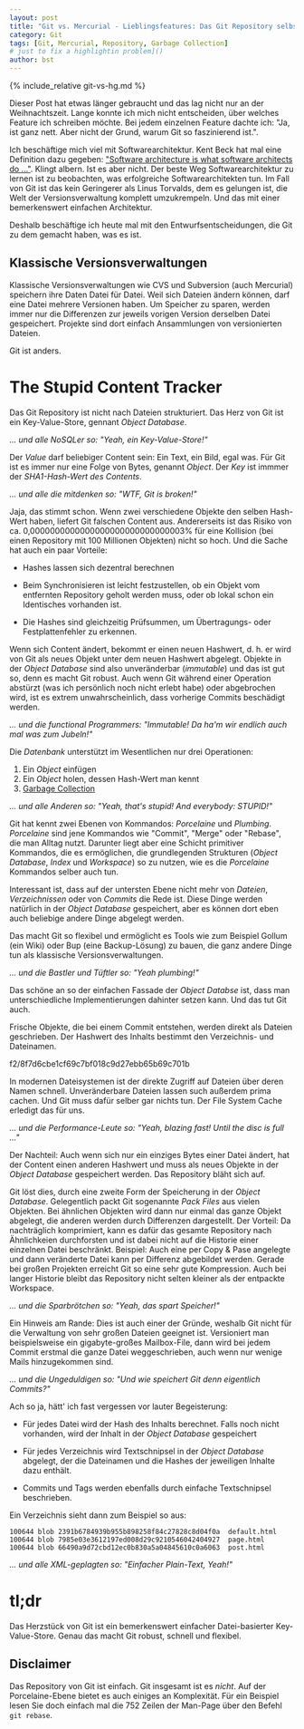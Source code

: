 ```yaml
---
layout: post
title: "Git vs. Mercurial - Lieblingsfeatures: Das Git Repository selbst (Teil 6)"
category: Git
tags: [Git, Mercurial, Repository, Garbage Collection]
# just to fix a highlightin problem]()
author: bst
---
```


{% include_relative git-vs-hg.md %}

Dieser Post hat etwas länger gebraucht und das lag nicht nur an der Weihnachtszeit. Lange konnte ich mich nicht entscheiden, über welches Feature ich schreiben möchte. Bei jedem einzelnen Feature dachte ich: "Ja, ist ganz nett. Aber nicht der Grund, warum Git so faszinierend ist.".

Ich beschäftige mich viel mit Softwarearchitektur. Kent Beck hat mal eine Definition dazu gegeben: ["Software architecture is what software architects do ..."][Beck on Software Architecture]. Klingt albern. Ist es aber nicht. Der beste Weg Softwarearchitektur zu lernen ist zu beobachten, was erfolgreiche Softwarearchitekten tun. Im Fall von Git ist das kein Geringerer als Linus Torvalds, dem es gelungen ist, die Welt der Versionsverwaltung komplett umzukrempeln. Und das mit einer bemerkenswert einfachen Architektur.

Deshalb beschäftige ich heute mal mit den Entwurfsentscheidungen, die Git zu dem gemacht haben, was es ist.

Klassische Versionsverwaltungen
-------------------------------

Klassische Versionsverwaltungen wie CVS und Subversion (auch Mercurial) speichern ihre Daten Datei für Datei. Weil sich Dateien ändern können, darf eine Datei mehrere Versionen haben.
Um Speicher zu sparen, werden immer nur die Differenzen zur jeweils vorigen Version derselben Datei gespeichert. Projekte sind dort einfach Ansammlungen von versionierten Dateien.

Git ist anders.

The Stupid Content Tracker
==========================

Das Git Repository ist nicht nach Dateien strukturiert.
Das Herz von Git ist ein Key-Value-Store, gennant *Object Database*.

*... und alle NoSQLer so: "Yeah, ein Key-Value-Store!"*

Der *Value* darf beliebiger Content sein:
Ein Text, ein Bild, egal was.
Für Git ist es immer nur eine Folge von Bytes,
genannt *Object*. Der *Key* ist immmer der
*SHA1-Hash-Wert des Contents*.

*... und alle die mitdenken so: "WTF, Git is broken!"*

Jaja, das stimmt schon. Wenn zwei verschiedene Objekte den selben Hash-Wert haben, liefert Git falschen Content aus. Andererseits ist das Risiko von ca. 0,0000000000000000000000000000003% für eine Kollision (bei einen Repository mit 100 Millionen Objekten) nicht so hoch. Und die Sache hat auch ein paar Vorteile:

 * Hashes lassen sich dezentral berechnen

 * Beim Synchronisieren ist leicht festzustellen,
   ob ein Objekt vom entfernten Repository geholt werden muss,
   oder ob lokal schon ein Identisches vorhanden ist.

 * Die Hashes sind gleichzeitig Prüfsummen,
   um Übertragungs- oder Festplattenfehler zu erkennen.

Wenn sich Content ändert, bekommt er einen neuen Hashwert, d. h. er wird von Git als neues Objekt unter dem neuen Hashwert abgelegt.
Objekte in der *Object Database* sind also unveränderbar (*immutable*) und das ist gut so, denn es macht Git robust. Auch wenn Git während einer Operation abstürzt (was ich persönlich noch nicht erlebt habe) oder abgebrochen wird, ist es extrem unwahrscheinlich, dass vorherige Commits beschädigt werden.

*... und die functional Programmers: "Immutable! Da ha'm wir endlich auch mal was zum Jubeln!"*

Die *Datenbank* unterstützt im Wesentlichen nur
drei Operationen:

 1. Ein *Object* einfügen
 2. Ein *Object* holen, dessen Hash-Wert man kennt
 3. [Garbage Collection](/git/2012/05/28/wer-hat-angst-vor-dem-garbage-collector)

*... und alle Anderen so: "Yeah, that's stupid! And everybody: STUPID!"*

Git hat kennt zwei Ebenen von Kommandos: *Porcelaine* und *Plumbing*. *Porcelaine* sind jene Kommandos wie "Commit", "Merge" oder "Rebase", die man Alltag nutzt. Darunter liegt aber eine Schicht primitiver Kommandos, die es ermöglichen, die grundlegenden Strukturen (*Object Database*, *Index* und *Workspace*) so zu nutzen, wie es die *Porcelaine* Kommandos selber auch tun.

Interessant ist, dass auf der untersten Ebene nicht mehr von *Dateien*, *Verzeichnissen* oder von *Commits* die Rede ist. Diese Dinge werden natürlich in der *Object Database* gespeichert, aber es können dort eben auch beliebige andere Dinge abgelegt werden.

Das macht Git so flexibel und ermöglicht es Tools wie zum Beispiel Gollum (ein Wiki) oder Bup (eine Backup-Lösung) zu bauen, die ganz andere Dinge tun als klassische Versionsverwaltungen.

*... und die Bastler und Tüftler so: "Yeah plumbing!"*

Das schöne an so der einfachen Fassade der *Object Databse* ist, dass man unterschiedliche Implementierungen dahinter setzen kann. Und das tut Git auch.

Frische Objekte, die bei einem Commit entstehen, werden direkt als Dateien geschrieben. Der Hashwert des Inhalts bestimmt den Verzeichnis- und Dateinamen.

  f2/8f7d6cbe1cf69c7bf018c9d27ebb65b69c701b

In modernen Dateisystemen ist der direkte Zugriff auf Dateien über deren Namen schnell. Unveränderbare Dateien lassen such außerdem prima cachen. Und Git muss dafür selber gar nichts tun. Der File System Cache erledigt das für uns.

*... und die Performance-Leute so: "Yeah, blazing fast! Until the disc is full ..."*

Der Nachteil: Auch wenn sich nur ein einziges Bytes einer Datei ändert, hat der Content einen anderen Hashwert und muss als neues Objekte in der *Object Database* gespeichert werden. Das Repository bläht sich auf.

Git löst dies, durch eine zweite Form der Speicherung in der *Object Database*. Gelegentlich packt Git sogenannte *Pack Files* aus vielen Objekten. Bei ähnlichen Objekten wird dann nur einmal das ganze Objekt abgelegt, die anderen werden durch Differenzen dargestellt.
Der Vorteil: Da nachträglich komprimiert, kann es dafür das gesamte Repository nach Ähnlichkeien durchforsten und ist dabei nicht auf die Historie einer einzelnen Datei beschränkt. Beispiel: Auch eine per Copy & Pase angelegte und dann veränderte Datei kann per Differenz abgebildet werden. Gerade bei großen Projekten erreicht Git so eine sehr gute Kompression. Auch bei langer Historie bleibt das Repository nicht selten kleiner als der entpackte Workspace.

*... und die Sparbrötchen so: "Yeah, das spart Speicher!"*

Ein Hinweis am Rande: Dies ist auch einer der Gründe, weshalb Git nicht für die Verwaltung von sehr großen Dateien geeignet ist. Versioniert man beispielsweise ein gigabyte-großes Mailbox-File, dann wird bei jedem Commit erstmal die ganze Datei weggeschrieben, auch wenn nur wenige Mails hinzugekommen sind.

*... und die Ungeduldigen so: "Und wie speichert Git denn eigentlich Commits?"*

Ach so ja, hätt' ich fast vergessen vor lauter Begeisterung:

 * Für jedes Datei wird der Hash des Inhalts berechnet.
   Falls noch nicht vorhanden, wird der Inhalt in der *Object Database* gespeichert

 * Für jedes Verzeichnis wird Textschnipsel in der *Object Database*
   abgelegt, der die Dateinamen und die Hashes der jeweiligen
   Inhalte dazu enthält.

 * Commits und Tags werden ebenfalls durch einfache Textschnipsel
   beschrieben.

Ein Verzeichnis sieht dann zum Beispiel so aus:

	100644 blob 2391b6784939b955b898258f84c27828c8d04f0a  default.html
	100644 blob 7985e03e3612197ed008d29c9210546042404927  page.html  
	100644 blob 66490a9d72cbd12ec0b830a5a04845610c0a6063  post.html  

*... und alle XML-geplagten so: "Einfacher Plain-Text, Yeah!"*

tl;dr
=====

Das Herzstück von Git ist ein bemerkenswert einfacher Datei-basierter Key-Value-Store. Genau das macht Git robust, schnell und flexibel.

Disclaimer
----------

Das Repository von Git ist einfach. Git insgesamt ist es *nicht*. Auf der Porcelaine-Ebene bietet es auch einiges an Komplexität. Für ein Beispiel lesen Sie doch einfach mal die 752 Zeilen der Man-Page über den Befehl `git rebase`.

<!-- Links -->

[Beck on Software Architecture]: http://my.safaribooksonline.com/book/-/9781466603363/chapter-13-the-philosophy-of-software-architecture/151
